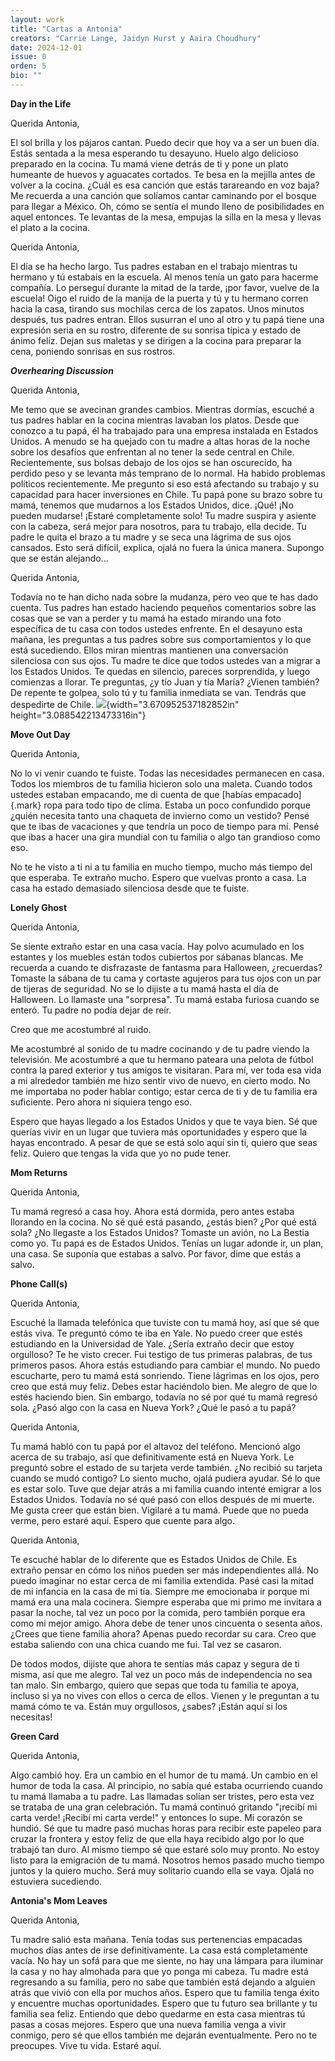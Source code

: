 ```yaml
---
layout: work
title: "Cartas a Antonia"
creators: "Carrie Lange, Jaidyn Hurst y Aaira Choudhury"
date: 2024-12-01
issue: 0
orden: 5
bio: ""
---
```


**Day in the Life**

Querida Antonia,

El sol brilla y los pájaros cantan. Puedo decir que hoy va a ser un buen
día. Estás sentada a la mesa esperando tu desayuno. Huelo algo delicioso
preparado en la cocina. Tu mamá viene detrás de ti y pone un plato
humeante de huevos y aguacates cortados. Te besa en la mejilla antes de
volver a la cocina. ¿Cuál es esa canción que estás tarareando en voz
baja? Me recuerda a una canción que solíamos cantar caminando por el
bosque para llegar a México. Oh, cómo se sentía el mundo lleno de
posibilidades en aquel entonces. Te levantas de la mesa, empujas la
silla en la mesa y llevas el plato a la cocina.

Querida Antonia,

El día se ha hecho largo. Tus padres estaban en el trabajo mientras tu
hermano y tú estabais en la escuela. Al menos tenía un gato para hacerme
compañía. Lo perseguí durante la mitad de la tarde, ¡por favor, vuelve
de la escuela! Oigo el ruido de la manija de la puerta y tú y tu hermano
corren hacia la casa, tirando sus mochilas cerca de los zapatos. Unos
minutos después, tus padres entran. Ellos susurran el uno al otro y tu
papá tiene una expresión seria en su rostro, diferente de su sonrisa
típica y estado de ánimo feliz. Dejan sus maletas y se dirigen a la
cocina para preparar la cena, poniendo sonrisas en sus rostros.

**_Overhearing Discussion_**

Querida Antonia,

Me temo que se avecinan grandes cambios. Mientras dormías, escuché a tus
padres hablar en la cocina mientras lavaban los platos. Desde que
conozco a tu papá, él ha trabajado para una empresa instalada en Estados
Unidos. A menudo se ha quejado con tu madre a altas horas de la noche
sobre los desafíos que enfrentan al no tener la sede central en Chile.
Recientemente, sus bolsas debajo de los ojos se han oscurecido, ha
perdido peso y se levanta más temprano de lo normal. Ha habido problemas
políticos recientemente. Me pregunto si eso está afectando su trabajo y
su capacidad para hacer inversiones en Chile. Tu papá pone su brazo
sobre tu mamá, tenemos que mudarnos a los Estados Unidos, dice. ¡Qué!
¡No pueden mudarse! ¡Estaré completamente solo! Tu madre suspira y
asiente con la cabeza, será mejor para nosotros, para tu trabajo, ella
decide. Tu padre le quita el brazo a tu madre y se seca una lágrima de
sus ojos cansados. Esto será difícil, explica, ojalá no fuera la única
manera. Supongo que se están alejando...


Querida Antonia,

Todavía no te han dicho nada sobre la mudanza, pero veo que te has dado
cuenta. Tus padres han estado haciendo pequeños comentarios sobre las
cosas que se van a perder y tu mamá ha estado mirando una foto
específica de tu casa con todos ustedes enfrente. En el desayuno esta
mañana, les preguntas a tus padres sobre sus comportamientos y lo que
está sucediendo. Ellos miran mientras mantienen una conversación
silenciosa con sus ojos. Tu madre te dice que todos ustedes van a migrar
a los Estados Unidos. Te quedas en silencio, pareces sorprendida, y
luego comienzas a llorar. Te preguntas, ¿y tío Juan y tía María? ¿Vienen
también? De repente te golpea, solo tú y tu familia inmediata se van.
Tendrás que despedirte de Chile.
![](media/image1.png){width="3.670952537182852in"
height="3.088542213473316in"}

**Move Out Day**

Querida Antonia,

No lo vi venir cuando te fuiste. Todas las necesidades permanecen en
casa. Todos los miembros de tu familia hicieron solo una maleta. Cuando
todos ustedes estaban empacando, me di cuenta de que [habías
empacado]{.mark} ropa para todo tipo de clima. Estaba un poco confundido
porque ¿quién necesita tanto una chaqueta de invierno como un vestido?
Pensé que te ibas de vacaciones y que tendría un poco de tiempo para mí.
Pensé que ibas a hacer una gira mundial con tu familia o algo tan
grandioso como eso.

No te he visto a ti ni a tu familia en mucho tiempo, mucho más tiempo
del que esperaba. Te extraño mucho. Espero que vuelvas pronto a casa. La
casa ha estado demasiado silenciosa desde que te fuiste.


**Lonely Ghost**


Querida Antonia, 

Se siente extraño estar en una casa vacía. Hay polvo acumulado en los
estantes y los muebles están todos cubiertos por sábanas blancas. Me
recuerda a cuando te disfrazaste de fantasma para Halloween, ¿recuerdas?
Tomaste la sábana de tu cama y cortaste agujeros para tus ojos con un
par de tijeras de seguridad. No se lo dijiste a tu mamá hasta el día de
Halloween. Lo llamaste una "sorpresa". Tu mamá estaba furiosa cuando se
enteró. Tu padre no podía dejar de reír.

Creo que me acostumbré al ruido.

Me acostumbré al sonido de tu madre cocinando y de tu padre viendo la
televisión. Me acostumbré a que tu hermano pateara una pelota de fútbol
contra la pared exterior y tus amigos te visitaran. Para mí, ver toda
esa vida a mi alrededor también me hizo sentir vivo de nuevo, en cierto
modo. No me importaba no poder hablar contigo; estar cerca de ti y de tu
familia era suficiente. Pero ahora ni siquiera tengo eso.

Espero que hayas llegado a los Estados Unidos y que te vaya bien. Sé que
querías vivir en un lugar que tuviera más oportunidades y espero que la
hayas encontrado. A pesar de que se está solo aquí sin ti, quiero que
seas feliz. Quiero que tengas la vida que yo no pude tener.


**Mom Returns**

Querida Antonia,

Tu mamá regresó a casa hoy. Ahora está dormida, pero antes estaba
llorando en la cocina. No sé qué está pasando, ¿estás bien? ¿Por qué
está sola? ¿No llegaste a los Estados Unidos? Tomaste un avión, no La
Bestia como yo. Tu papá es de Estados Unidos. Tenías un lugar adonde ir,
un plan, una casa. Se suponía que estabas a salvo. Por favor, dime que
estás a salvo.



**Phone Call(s)**

Querida Antonia,

Escuché la llamada telefónica que tuviste con tu mamá hoy, así que sé
que estás viva. Te preguntó cómo te iba en Yale. No puedo creer que
estés estudiando en la Universidad de Yale. ¿Sería extraño decir que
estoy orgulloso? Te he visto crecer. Fui testigo de tus primeras
palabras, de tus primeros pasos. Ahora estás estudiando para cambiar el
mundo. No puedo escucharte, pero tu mamá está sonriendo. Tiene lágrimas
en los ojos, pero creo que está muy feliz. Debes estar haciéndolo bien.
Me alegro de que lo estés haciendo bien. Sin embargo, todavía no sé por
qué tu mamá regresó sola. ¿Pasó algo con la casa en Nueva York? ¿Qué le
pasó a tu papá?

Querida Antonia,

Tu mamá habló con tu papá por el altavoz del teléfono. Mencionó algo
acerca de su trabajo, así que definitivamente está en Nueva York. Le
preguntó sobre el estado de su tarjeta verde también. ¿No recibió su
tarjeta cuando se mudó contigo? Lo siento mucho, ojalá pudiera ayudar.
Sé lo que es estar solo. Tuve que dejar atrás a mi familia cuando
intenté emigrar a los Estados Unidos. Todavía no sé qué pasó con ellos
después de mi muerte. Me gusta creer que están bien. Vigilaré a tu mamá.
Puede que no pueda verme, pero estaré aquí. Espero que cuente para algo.

Querida Antonia,

Te escuché hablar de lo diferente que es Estados Unidos de Chile. Es
extraño pensar en cómo los niños pueden ser más independientes allá. No
puedo imaginar no estar cerca de mi familia extendida. Pasé casi la
mitad de mi infancia en la casa de mi tía. Siempre me emocionaba ir
porque mi mamá era una mala cocinera. Siempre esperaba que mi primo me
invitara a pasar la noche, tal vez un poco por la comida, pero también
porque era como mi mejor amigo. Ahora debe de tener unos cincuenta o
sesenta años. ¿Crees que tiene familia ahora? Apenas puedo recordar su
cara. Creo que estaba saliendo con una chica cuando me fui. Tal vez se
casaron.


De todos modos, dijiste que ahora te sentías más capaz y segura de ti
misma, así que me alegro. Tal vez un poco más de independencia no sea
tan malo. Sin embargo, quiero que sepas que toda tu familia te apoya,
incluso si ya no vives con ellos o cerca de ellos. Vienen y le preguntan
a tu mamá cómo te va. Están muy orgullosos, ¿sabes? ¡Están aquí si los
necesitas!

**Green Card**

Querida Antonia,

Algo cambió hoy. Era un cambio en el humor de tu mamá. Un cambio en el
humor de toda la casa. Al principio, no sabía qué estaba ocurriendo
cuando tu mamá llamaba a tu padre. Las llamadas solían ser tristes, pero
esta vez se trataba de una gran celebración. Tu mamá continuó gritando
"¡recibí mi carta verde! ¡Recibí mi carta verde!" y entonces lo supe. Mi
corazón se hundió. Sé que tu madre pasó muchas horas para recibir este
papeleo para cruzar la frontera y estoy feliz de que ella haya recibido
algo por lo que trabajó tan duro. Al mismo tiempo sé que estaré solo muy
pronto. No estoy listo para la emigración de tu mamá. Nosotros hemos
pasado mucho tiempo juntos y la quiero mucho. Será muy solitario cuando
ella se vaya. Ojalá no estuviera sucediendo.


**Antonia's Mom Leaves**

Querida Antonia,

Tu madre salió esta mañana. Tenía todas sus pertenencias empacadas
muchos días antes de irse definitivamente. La casa está completamente
vacía. No hay un sofá para que me siente, no hay una lámpara para
iluminar la casa y no hay almohada para que yo ponga mi cabeza. Tu madre
está regresando a su familia, pero no sabe que también está dejando a
alguien atrás que vivió con ella por muchos años. Espero que tu familia
tenga éxito y encuentre muchas oportunidades. Espero que tu futuro sea
brillante y tu familia sea feliz. Entiendo que debo quedarme en esta
casa mientras tú pasas a cosas mejores. Espero que una nueva familia
venga a vivir conmigo, pero sé que ellos también me dejarán
eventualmente. Pero no te preocupes. Vive tu vida. Estaré aquí.
